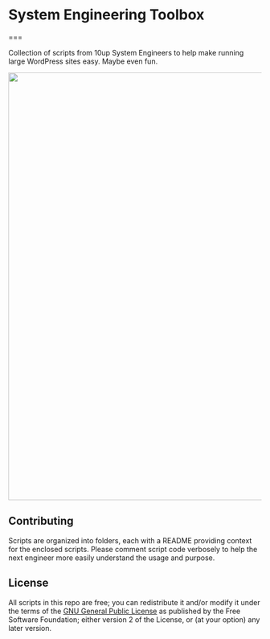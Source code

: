# System Engineering Toolbox
===

Collection of scripts from 10up System Engineers to help make running large WordPress sites easy. Maybe even fun.

<p align="center">
<a href="http://10up.com/contact/"><img src="https://10up.com/uploads/2016/10/10up-Github-Banner.png" width="850"></a>
</p>

## Contributing
Scripts are organized into folders, each with a README providing context for the enclosed scripts.  Please comment script code verbosely to help the next engineer more easily understand the usage and purpose. 

## License
All scripts in this repo are free; you can redistribute it and/or modify it under the terms of the [GNU General Public License](http://www.gnu.org/licenses/gpl-2.0.html) as published by the Free Software Foundation; either version 2 of the License, or (at your option) any later version.